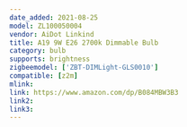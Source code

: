 ```yaml
---
date_added: 2021-08-25
model: ZL100050004
vendor: AiDot Linkind
title: A19 9W E26 2700k Dimmable Bulb
category: bulb
supports: brightness
zigbeemodel: ['ZBT-DIMLight-GLS0010']
compatible: [z2m]
mlink:
link: https://www.amazon.com/dp/B084MBW3B3
link2: 
link3: 
---
```

